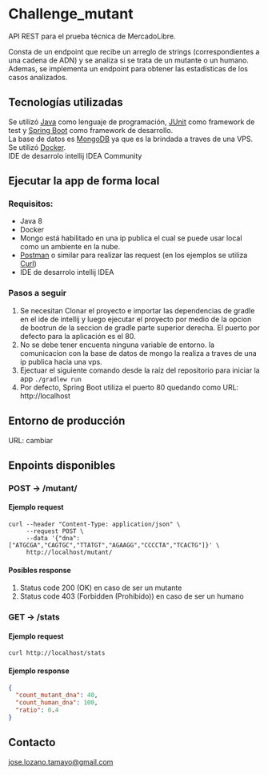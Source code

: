 # Challenge_mutant

API REST para el prueba técnica de MercadoLibre.  

Consta de un endpoint que recibe un arreglo de strings (correspondientes a una cadena de ADN) y se analiza si se trata de un mutante o un humano.  
Ademas, se implementa un endpoint para obtener las estadísticas de los casos analizados.

## Tecnologías utilizadas
Se utilizó [Java](https://www.java.com/es/) como lenguaje de programación, [JUnit](https://junit.org/junit4/) como framework de test y [Spring Boot](https://spring.io/projects/spring-boot) como framework de desarrollo.  
La base de datos es [MongoDB](https://www.mongodb.com/) ya que es la brindada a traves de una VPS. Se utilizó [Docker](https://www.docker.com/).  
IDE de desarrolo intellij IDEA Community

## Ejecutar la app de forma local
### Requisitos:
* Java 8
* Docker 
* Mongo está habilitado en una ip publica el cual se puede usar local como un ambiente en la nube.
* [Postman](https://www.getpostman.com/) o similar para realizar las request (en los ejemplos se utiliza [Curl](https://curl.haxx.se/))
* IDE de desarrolo intellij IDEA

### Pasos a seguir
1. Se necesitan Clonar el proyecto e importar las dependencias de gradle en el ide de intellij y luego ejecutar el proyecto por medio de la opcion de bootrun de la seccion de gradle parte superior derecha. El puerto por defecto para la aplicación es el 80.
2. No se debe tener encuenta ninguna variable de entorno. la comunicacion con la base de datos de mongo la realiza a traves de una ip publica hacia una vps.
3. Ejectuar el siguiente comando desde la raíz del repositorio para iniciar la app `./gradlew run`
4. Por defecto, Spring Boot utiliza el puerto 80 quedando como URL: http://localhost

## Entorno de producción
URL: cambiar

## Enpoints disponibles
### POST -> /mutant/
#### Ejemplo request
```shell script
curl --header "Content-Type: application/json" \
     --request POST \
     --data '{"dna":["ATGCGA","CAGTGC","TTATGT","AGAAGG","CCCCTA","TCACTG"]}' \
     http://localhost/mutant/
```
#### Posibles response
1. Status code 200 (OK) en caso de ser un mutante
2. Status code 403 (Forbidden (Prohibido)) en caso de ser un humano

### GET -> /stats
#### Ejemplo request
```shell script
curl http://localhost/stats
```
#### Ejemplo response
```json
{
  "count_mutant_dna": 40,
  "count_human_dna": 100,
  "ratio": 0.4
}
```

## Contacto
[jose.lozano.tamayo@gmail.com](mailto:mailto:jose.lozano.tamayo@gmail.com)